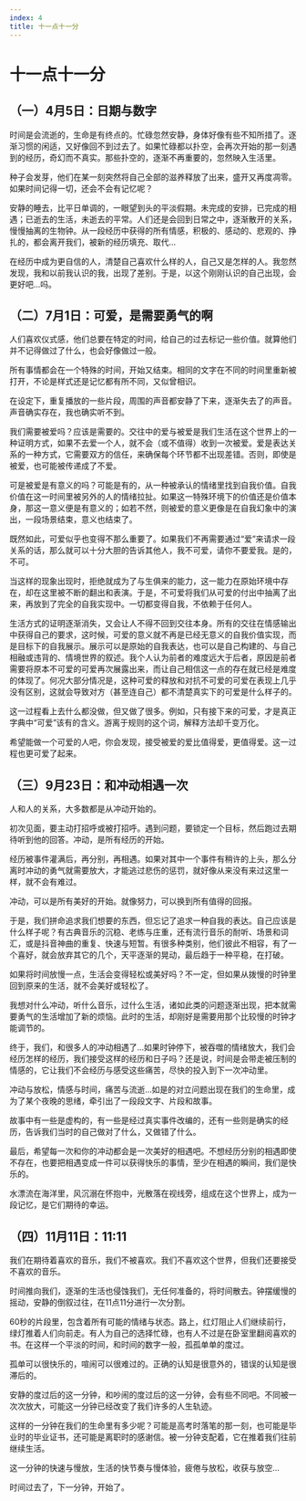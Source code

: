 ```yaml
---
index: 4
title: 十一点十一分
---
```


# 十一点十一分
## （一）4月5日：日期与数字

时间是会流逝的，生命是有终点的。忙碌忽然安静，身体好像有些不知所措了。逐渐习惯的闲适，又好像回不到过去了。如果忙碌都以扑空，会再次开始的那一刻遇到的经历，奇幻而不真实。那些扑空的，逐渐不再重要的，忽然映入生活里。

种子会发芽，他们在某一刻突然将自己全部的滋养释放了出来，盛开又再度凋零。如果时间记得一切，还会不会有记忆呢？

安静的睡去，比平日单调的，一眼望到头的平淡假期。未完成的安排，已完成的相遇；已逝去的生活，未逝去的平常。人们还是会回到日常之中，逐渐散开的关系，慢慢抽离的生物钟。从一段经历中获得的所有情感，积极的、感动的、悲观的、挣扎的，都会离开我们，被新的经历填充、取代...

在经历中成为更自信的人，清楚自己喜欢什么样的人，自己又是怎样的人。我忽然发现，我和以前我认识的我，出现了差别。于是，以这个刚刚认识的自己出现，会更好吧...吗。

## （二）7月1日：可爱，是需要勇气的啊

人们喜欢仪式感，他们总要在特定的时间，给自己的过去标记一些价值。就算他们并不记得做过了什么，也会好像做过一般。

所有事情都会在一个特殊的时间，开始又结束。相同的文字在不同的时间里重新被打开，不论是样式还是记忆都有所不同，又似曾相识。

在设定下，重复播放的一些片段，周围的声音都安静了下来，逐渐失去了的声音。声音确实存在，我也确实听不到。

我们需要被爱吗？应该是需要的。交往中的爱与被爱是我们生活在这个世界上的一种证明方式，如果不去爱一个人，就不会（或不值得）收到一次被爱。爱是表达关系的一种方式，它需要双方的信任，来确保每个环节都不出现差错。否则，即使是被爱，也可能被传递成了不爱。

可是被爱是有意义的吗？可能是有的，从一种被承认的情绪里找到自我价值。自我价值在这一时间里被另外的人的情绪拉扯。如果这一特殊环境下的价值还是价值本身，那这一意义便是有意义的；如若不然，则被爱的意义更像是在自我幻象中的演出，一段场景结束，意义也结束了。

既然如此，可爱似乎也变得不那么重要了。如果我们不再需要通过“爱”来请求一段关系的话，那么就可以十分大胆的告诉其他人，我不可爱，请你不要爱我。是的，不可。

当这样的现象出现时，拒绝就成为了与生俱来的能力，这一能力在原始环境中存在，却在这里被不断的翻出和表演。于是，不可爱将我们从可爱的付出中抽离了出来，再放到了完全的自我实现中。一切都变得自我，不依赖于任何人。

生活方式的证明逐渐消失，又会让人不得不回到交往本身。所有的交往在情感输出中获得自己的要求，这时候，可爱的意义就不再是已经无意义的自我价值实现，而是目标下的自我展示。展示可以是原始的自我表达，也可以是自己构建的、与自己相融或违背的、情境世界的叙述。我个人认为前者的难度远大于后者，原因是前者需要将原本不可爱的可爱再次展露出来，而让自己相信这一点的存在就已经是难度的体现了。何况大部分情况是，这种可爱的释放和对抗不可爱的可爱在表现上几乎没有区别，这就会导致对方（甚至连自己）都不清楚真实下的可爱是什么样子的。

这一过程看上去什么都没做，但又做了很多。例如，只有接下来的可爱，才是真正字典中“可爱”该有的含义。游离于规则的这个词，解释方法却千变万化。

希望能做一个可爱的人吧，你会发现，接受被爱的爱比值得爱，更值得爱。这一过程也更可爱了起来。



## （三）9月23日：和冲动相遇一次

人和人的关系，大多数都是从冲动开始的。

初次见面，要主动打招呼或被打招呼。遇到问题，要锁定一个目标，然后跑过去期待听到他的回答。冲动，是所有经历的开始。

经历被事件灌满后，再分别，再相遇。如果对其中一个事件有稍许的上头，那么分离时冲动的勇气就需要放大，才能逃过悲伤的惩罚，就好像从来没有来过这里一样，就不会有难过。

冲动，可以是所有美好的开始。就像努力，可以换到所有值得的回报。

于是，我们拼命追求我们想要的东西，但忘记了追求一种自我的表达。自己应该是什么样子呢？有古典音乐的沉稳、老练与庄重，还有流行音乐的耐听、场景和词汇，或是抖音神曲的重复、快速与短暂。有很多种类别，他们彼此不相容，有了一个喜好，就会放弃其它的几个，天平逐渐的晃动，最后趋于一种平稳，在打破。

如果将时间放慢一点，生活会变得轻松或美好吗？不一定，但如果从拨慢的时钟里回到原来的生活，就不会美好或轻松了。

我想对什么冲动，听什么音乐，过什么生活，诸如此类的问题逐渐出现，把本就需要勇气的生活增加了新的烦恼。此时的生活，却刚好是需要用那个比较慢的时钟才能调节的。

终于，我们，和很多人的冲动相遇了...如果时钟停下，被吞噬的情绪放大，我们会经历怎样的经历，我们接受这样的经历和日子吗？还是说，时间是会带走被压制的情感的，它让我们不会经历与感受这些痛苦，尽快的投入到下一次冲动里。

冲动与放松，情感与时间，痛苦与流逝...如是的对立问题出现在我们的生命里，成为了某个夜晚的思绪，牵引出了一段段文字、片段和故事。

故事中有一些是虚构的，有一些是经过真实事件改编的，还有一些则是确实的经历，告诉我们当时的自己做对了什么，又做错了什么。

最后，希望每一次和你的冲动都会是一次美好的相遇吧。不想经历分别的相遇即使不存在，也要把相遇变成一件可以获得快乐的事情，至少在相遇的瞬间，我们是快乐的。

水漂流在海洋里，风沉溺在怀抱中，光散落在视线旁，组成在这个世界上，成为一段记忆，是它们期待的幸运。

## （四）11月11日：11:11

我们在期待着喜欢的音乐，我们不被喜欢。我们不喜欢这个世界，但我们还要接受不喜欢的音乐。

时间推向我们，逐渐的生活也侵蚀我们，无任何准备的，将时间散去。钟摆缓慢的摇动，安静的倒叙过往，在11点11分进行一次分割。

60秒的片段里，包含着所有可能的情绪与状态。路上，红灯阻止人们继续前行，绿灯推着人们向前走。有人为自己的选择忙碌，也有人不过是在卧室里翻阅喜欢的书。在这样一个平淡的时间，和时间的数字一般，孤孤单单的度过。

孤单可以很快乐的，喧闹可以很难过的。正确的认知是很意外的，错误的认知是很滞后的。

安静的度过后的这一分钟，和吵闹的度过后的这一分钟，会有些不同吧。不同被一次次放大，可能这一分钟已经改变了我们许多的人生轨迹。

这样的一分钟在我们的生命里有多少呢？可能是高考时落笔的那一刻，也可能是毕业时的毕业证书，还可能是离职时的感谢信。被一分钟支配着，它在推着我们往前继续生活。

这一分钟的快速与慢放，生活的快节奏与慢体验，疲倦与放松，收获与放空...

时间过去了，下一分钟，开始了。